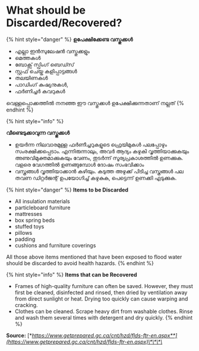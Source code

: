 # What should be Discarded/Recovered?

{% hint style="danger" %}
**ഉപേക്ഷിക്കേണ്ട വസ്തുക്കൾ**

* എല്ലാ ഇൻസുലേഷൻ വസ്തുക്കളും
* മെത്തകൾ
* ബോക്സ് സ്പ്രിംഗ് ബെഡ്സ്
* സ്റ്റഫ് ചെയ്ത കളിപ്പാട്ടങ്ങൾ
* തലയിണകൾ
* പാഡിംഗ് കുഷ്യനുകൾ,
* ഫർണിച്ചർ കവറുകൾ

വെള്ളപ്പൊക്കത്തിൽ നനഞ്ഞ ഈ വസ്തുക്കൾ ഉപേക്ഷിക്കുന്നതാണ് നല്ലത്
{% endhint %}

{% hint style="info" %}

**വീണ്ടെടുക്കാവുന്ന വസ്തുക്കൾ**

* ഉയർന്ന നിലവാരമുള്ള ഫർണീച്ചറുകളുടെ ഫ്രെയിമുകൾ പലപ്പോഴും സംരക്ഷിക്കപ്പെടാം. എന്നിരുന്നാലും, അവർ ആദ്യം കഴുകി വൃത്തിയാക്കുകയും അണുവിമുക്തമാക്കുകയും വേണം, തുടർന്ന് സൂര്യപ്രകാശത്തിൽ ഉണക്കുക. വളരെ വേഗത്തിൽ ഉണങ്ങുമ്പോൾ ദോഷം സംഭവിക്കാം
* വസ്ത്രങ്ങൾ വൃത്തിയാക്കാൻ കഴിയും. കടുത്ത അഴുക്ക് പിടിച്ച വസ്ത്രങ്ങൾ പല തവണ ഡിറ്റർജന്റ് ഉപയോഗിച്ച് കഴുകുക, പെട്ടെന്ന് ഉണക്കി എടുക്കുക.

{% hint style="danger" %}
**Items to be Discarded**

* All insulation materials
* particleboard furniture
* mattresses
* box spring beds
* stuffed toys
* pillows
* padding
* cushions and furniture coverings

All those above items mentioned that have been exposed to flood water should be discarded to avoid health hazards.
{% endhint %}

{% hint style="info" %}
**Items that can be Recovered**

* Frames of high-quality furniture can often be saved. However, they must first be cleaned, disinfected and rinsed, then dried by ventilation away from direct sunlight or heat. Drying too quickly can cause warping and cracking.
* Clothes can be cleaned. Scrape heavy dirt from washable clothes. Rinse and wash them several times with detergent and dry quickly.
{% endhint %}

**Source:** [**https://www.getprepared.gc.ca/cnt/hzd/flds-ftr-en.aspx**](https://www.getprepared.gc.ca/cnt/hzd/flds-ftr-en.aspx)\*\*\*\*


